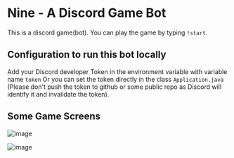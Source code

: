 # Nine - A Discord Game Bot
This is a discord game(bot). You can play the game by typing `!start`.


## Configuration to run this bot locally
Add your Discord developer Token in the environment variable with variable name `token`
Or you can set the token directly in the class `Application.java` (Please don't push the token to github or some public repo as Discord will identify it and invalidate the token).

## Some Game Screens


![image](https://user-images.githubusercontent.com/27917405/122473999-38f2eb00-cfe0-11eb-9792-6d0774e9a484.png)

![image](https://user-images.githubusercontent.com/27917405/122473532-9dfa1100-cfdf-11eb-8700-11a070956131.png)
